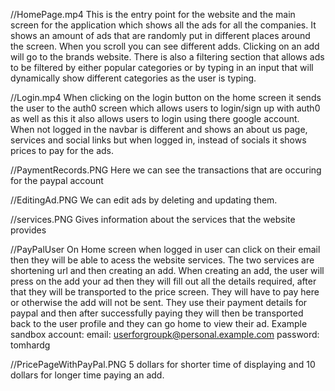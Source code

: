 //HomePage.mp4
This is the entry point for the website and the main screen for the application which shows all the ads for all the companies. It shows an amount of ads that are randomly put in different places around the screen. When you scroll you can see different adds. Clicking on an add will go to the brands website. There is also a filtering section that allows ads to be filtered by either popular categories or by typing in an input that will dynamically show different categories as the user is typing.

//Login.mp4
When clicking on the login button on the home screen it sends the user to the auth0 screen which allows users to login/sign up with auth0 as well as this it also allows users to login using there google account. When not logged in the navbar is different and shows an about us page, services and social links but when logged in, instead of socials it shows prices to pay for the ads.

//PaymentRecords.PNG
Here we can see the transactions that are occuring for the paypal account

//EditingAd.PNG
We can edit ads by deleting and updating them.

//services.PNG
Gives information about the services that the website provides

//PayPalUser
On Home screen when logged in user can click on their email then they will be able to acess the website services. The two services are shortening url and then creating an add. When creating an add, the user will press on the add your ad then they will fill out all the details required, after that they will be transported to the price screen. They will have to pay here or otherwise the add will not be sent. They use their payment details for paypal and then after successfully paying they will then be transported back to the user profile and they can go home to view their ad.
Example sandbox account:
email: userforgroupk@personal.example.com
password: tomhardg

//PricePageWithPayPal.PNG
5 dollars for shorter time of displaying and 10 dollars for longer time paying an add.
